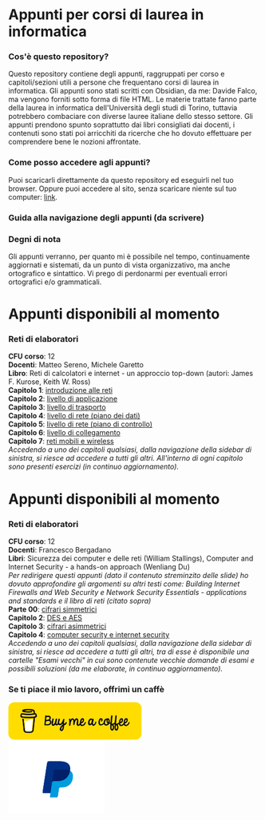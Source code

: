 # Appunti per corsi di laurea in informatica

### Cos'è questo repository?
Questo repository contiene degli appunti, raggruppati per corso e capitoli/sezioni utili a persone che frequentano corsi di laurea in informatica. Gli appunti sono stati scritti con Obsidian, da me: Davide Falco, ma vengono forniti sotto forma di file HTML.
Le materie trattate fanno parte della laurea in informatica dell'Università degli studi di Torino, tuttavia potrebbero combaciare con diverse lauree italiane dello stesso settore. Gli appunti prendono spunto soprattutto dai libri consigliati dai docenti, i contenuti sono stati poi arricchiti da ricerche che ho dovuto effettuare per comprendere bene le nozioni affrontate.
### Come posso accedere agli appunti?
Puoi scaricarli direttamente da questo repository ed eseguirli nel tuo browser.
Oppure puoi accedere al sito, senza scaricare niente sul tuo computer: [link](https://davidefalco.github.io/appunti-informatica/).
### Guida alla navigazione degli appunti (da scrivere)
### Degni di nota
Gli appunti verranno, per quanto mi è possibile nel tempo, continuamente aggiornati e sistemati, da un punto di vista organizzativo, ma anche ortografico e sintattico. Vi prego di perdonarmi per eventuali errori ortografici e/o grammaticali.
# Appunti disponibili al momento</h1>
### Reti di elaboratori
**CFU corso**: 12<br>
**Docenti**: Matteo Sereno, Michele Garetto<br>
**Libro**: Reti di calcolatori e internet - un approccio top-down (autori: James F. Kurose, Keith W. Ross)<br>
**Capitolo 1**: [introduzione alle reti](https://davidefalco.github.io/appunti-informatica/reti-di-elaboratori/capitolo-1-introduzione-alle-reti/introduzione-alle-reti-start-point.html)<br>
**Capitolo 2**: [livello di applicazione](https://davidefalco.github.io/appunti-informatica/reti-di-elaboratori/capitolo-2-livello-di-applicazione/architetture-delle-applicazioni-di-rete-start-point.html)<br>
**Capitolo 3**: [livello di trasporto](https://davidefalco.github.io/appunti-informatica/reti-di-elaboratori/capitolo-3-livello-di-trasporto/livello-di-trasporto-start-point.html)<br>
**Capitolo 4**: [livello di rete (piano dei dati)](https://davidefalco.github.io/appunti-informatica/reti-di-elaboratori/capitolo-4-livello-di-rete-(piano-dei-dati)/livello-di-rete-start-point.html)<br>
**Capitolo 5**: [livello di rete (piano di controllo)](https://davidefalco.github.io/appunti-informatica/reti-di-elaboratori/capitolo-5-livello-di-rete-(piano-di-controllo)/introduzione-start-point.html)<br>
**Capitolo 6**: [livello di collegamento](https://davidefalco.github.io/appunti-informatica/reti-di-elaboratori/capitolo-6-livello-di-collegamento/obiettivi-di-questo-capitolo-start-point.html)<br>
**Capitolo 7**: [reti mobili e wireless](https://davidefalco.github.io/appunti-informatica/reti-di-elaboratori/capitolo-7-reti-mobili-e-wireless/introduzione-start-point.html) <br>
_Accedendo a uno dei capitoli qualsiasi, dalla navigazione della sidebar di sinistra, si riesce ad accedere a tutti gli altri. All'interno di ogni capitolo sono presenti esercizi (in continuo aggiornamento)._

# Appunti disponibili al momento</h1>
### Reti di elaboratori
**CFU corso**: 12<br>
**Docenti**: Francesco Bergadano<br>
**Libri**: Sicurezza dei computer e delle reti (William Stallings), Computer and Internet Security - a hands-on approach (Wenliang Du)<br>
_Per redirigere questi appunti (dato il contenuto streminzito delle slide) ho dovuto approfondire gli argomenti su altri testi come: Building Internet Firewalls and Web Security e Network Security Essentials - applications and standards e il libro di reti (citato sopra)_ <br>
**Parte 00**: [cifrari simmetrici](https://davidefalco.github.io/appunti-informatica/sicurezza/00-cifrari-simmetrici/cifrario-start-point.html)<br>
**Capitolo 2**: [DES e AES](https://davidefalco.github.io/appunti-informatica/sicurezza/01-des-e-aes/cifrari-a-flusso-e-cifrari-a-blocchi-start-point.html)<br>
**Capitolo 3**: [cifrari asimmetrici](https://davidefalco.github.io/appunti-informatica/sicurezza/02-cifrari-asimmetrici/introduzione-start-point.html)<br>
**Capitolo 4**: [computer security e internet security](https://davidefalco.github.io/appunti-informatica/sicurezza/03-network-security-e-software-security/sicurezza-delle-reti-e-dei-software-start-point.html)<br>
_Accedendo a uno dei capitoli qualsiasi, dalla navigazione della sidebar di sinistra, si riesce ad accedere a tutti gli altri, tra di esse è disponibile una cartelle "Esami vecchi" in cui sono contenute vecchie domande di esami e possibili soluzioni (da me elaborate, in continuo aggiornamento)._

### Se ti piace il mio lavoro, offrimi un caffè
<a href="https://www.buymeacoffee.com/hawk033"><img src="/images/bmc-button.png" height=75 width=267></a><br>
<a href="https://www.paypal.com/donate/?hosted_button_id=Q9JYH7ECEK8FJ"><img src="images/pp.png" height=144.5 width=192.5></a>
